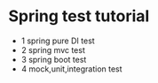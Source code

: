 
# Spring test tutorial

- 1 spring pure DI test
- 2 spring mvc test
- 3 spring boot test
- 4 mock,unit,integration test